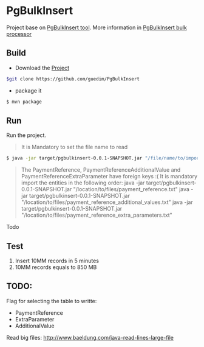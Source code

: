 # PgBulkInsert

Project base on [PgBulkInsert tool](https://github.com/bytefish/PgBulkInsert).
More information in [PgBulkInsert bulk processor](https://bytefish.de/blog/pgbulkinsert_bulkprocessor/)

## Build
- Download the [Project](https://github.com/guedim/PgBulkInsert) 
```sh
$git clone https://github.com/guedim/PgBulkInsert
```
- package it
```sh
$ mvn package
```

## Run

Run the project. 
>
> It is Mandatory to set the file name to read
>

```sh
$ java -jar target/pgbulkinsert-0.0.1-SNAPSHOT.jar "/file/name/to/import/in/postgres"
```

>
> The PaymentReference, PaymentReferenceAdditionalValue and PaymentReferenceExtraParameter have foreign keys  :(
> It is mandatory import the entities in the following order:
> java -jar target/pgbulkinsert-0.0.1-SNAPSHOT.jar "/location/to/files/payment_reference.txt"
> java -jar target/pgbulkinsert-0.0.1-SNAPSHOT.jar "/location/to/files/payment_reference_additional_values.txt"
> java -jar target/pgbulkinsert-0.0.1-SNAPSHOT.jar "/location/to/files/payment_reference_extra_parameters.txt"
>


Todo

##  Test

1. Insert 10MM records in  5 minutes
2. 10MM records equals  to 850 MB


## TODO:

Flag for selecting the table to writte:
- PaymentReference
- ExtraParameter
- AdditionalValue

Read big files:
http://www.baeldung.com/java-read-lines-large-file
